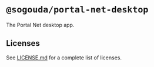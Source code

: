 # `@sogouda/portal-net-desktop`

The Portal Net desktop app.

## Licenses

See [LICENSE.md](./LICENSE.md) for a complete list of licenses.

